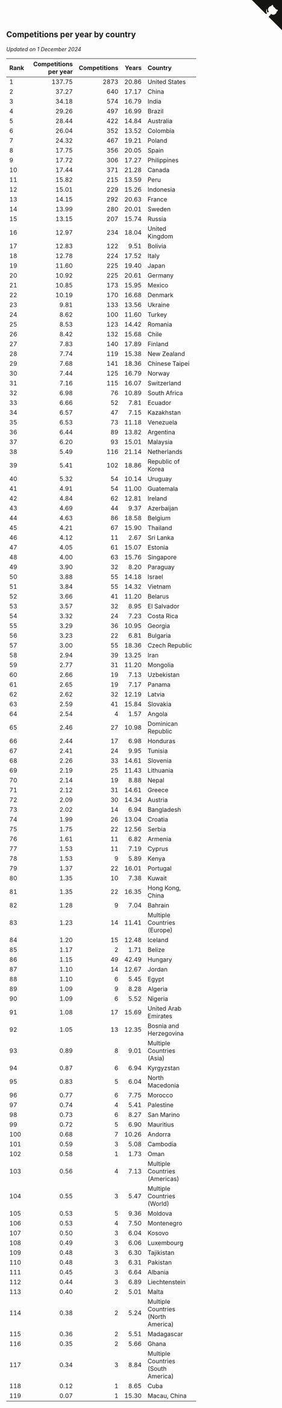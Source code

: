## Competitions per year by country

*Updated on  1 December 2024*

| Rank | Competitions per year | Competitions | Years | Country |
| :--- | ---: | ---: | ---: | :--- |
| 1 | 137.75 | 2873 | 20.86 | United States |
| 2 | 37.27 | 640 | 17.17 | China |
| 3 | 34.18 | 574 | 16.79 | India |
| 4 | 29.26 | 497 | 16.99 | Brazil |
| 5 | 28.44 | 422 | 14.84 | Australia |
| 6 | 26.04 | 352 | 13.52 | Colombia |
| 7 | 24.32 | 467 | 19.21 | Poland |
| 8 | 17.75 | 356 | 20.05 | Spain |
| 9 | 17.72 | 306 | 17.27 | Philippines |
| 10 | 17.44 | 371 | 21.28 | Canada |
| 11 | 15.82 | 215 | 13.59 | Peru |
| 12 | 15.01 | 229 | 15.26 | Indonesia |
| 13 | 14.15 | 292 | 20.63 | France |
| 14 | 13.99 | 280 | 20.01 | Sweden |
| 15 | 13.15 | 207 | 15.74 | Russia |
| 16 | 12.97 | 234 | 18.04 | United Kingdom |
| 17 | 12.83 | 122 | 9.51 | Bolivia |
| 18 | 12.78 | 224 | 17.52 | Italy |
| 19 | 11.60 | 225 | 19.40 | Japan |
| 20 | 10.92 | 225 | 20.61 | Germany |
| 21 | 10.85 | 173 | 15.95 | Mexico |
| 22 | 10.19 | 170 | 16.68 | Denmark |
| 23 | 9.81 | 133 | 13.56 | Ukraine |
| 24 | 8.62 | 100 | 11.60 | Turkey |
| 25 | 8.53 | 123 | 14.42 | Romania |
| 26 | 8.42 | 132 | 15.68 | Chile |
| 27 | 7.83 | 140 | 17.89 | Finland |
| 28 | 7.74 | 119 | 15.38 | New Zealand |
| 29 | 7.68 | 141 | 18.36 | Chinese Taipei |
| 30 | 7.44 | 125 | 16.79 | Norway |
| 31 | 7.16 | 115 | 16.07 | Switzerland |
| 32 | 6.98 | 76 | 10.89 | South Africa |
| 33 | 6.66 | 52 | 7.81 | Ecuador |
| 34 | 6.57 | 47 | 7.15 | Kazakhstan |
| 35 | 6.53 | 73 | 11.18 | Venezuela |
| 36 | 6.44 | 89 | 13.82 | Argentina |
| 37 | 6.20 | 93 | 15.01 | Malaysia |
| 38 | 5.49 | 116 | 21.14 | Netherlands |
| 39 | 5.41 | 102 | 18.86 | Republic of Korea |
| 40 | 5.32 | 54 | 10.14 | Uruguay |
| 41 | 4.91 | 54 | 11.00 | Guatemala |
| 42 | 4.84 | 62 | 12.81 | Ireland |
| 43 | 4.69 | 44 | 9.37 | Azerbaijan |
| 44 | 4.63 | 86 | 18.58 | Belgium |
| 45 | 4.21 | 67 | 15.90 | Thailand |
| 46 | 4.12 | 11 | 2.67 | Sri Lanka |
| 47 | 4.05 | 61 | 15.07 | Estonia |
| 48 | 4.00 | 63 | 15.76 | Singapore |
| 49 | 3.90 | 32 | 8.20 | Paraguay |
| 50 | 3.88 | 55 | 14.18 | Israel |
| 51 | 3.84 | 55 | 14.32 | Vietnam |
| 52 | 3.66 | 41 | 11.20 | Belarus |
| 53 | 3.57 | 32 | 8.95 | El Salvador |
| 54 | 3.32 | 24 | 7.23 | Costa Rica |
| 55 | 3.29 | 36 | 10.95 | Georgia |
| 56 | 3.23 | 22 | 6.81 | Bulgaria |
| 57 | 3.00 | 55 | 18.36 | Czech Republic |
| 58 | 2.94 | 39 | 13.25 | Iran |
| 59 | 2.77 | 31 | 11.20 | Mongolia |
| 60 | 2.66 | 19 | 7.13 | Uzbekistan |
| 61 | 2.65 | 19 | 7.17 | Panama |
| 62 | 2.62 | 32 | 12.19 | Latvia |
| 63 | 2.59 | 41 | 15.84 | Slovakia |
| 64 | 2.54 | 4 | 1.57 | Angola |
| 65 | 2.46 | 27 | 10.98 | Dominican Republic |
| 66 | 2.44 | 17 | 6.98 | Honduras |
| 67 | 2.41 | 24 | 9.95 | Tunisia |
| 68 | 2.26 | 33 | 14.61 | Slovenia |
| 69 | 2.19 | 25 | 11.43 | Lithuania |
| 70 | 2.14 | 19 | 8.88 | Nepal |
| 71 | 2.12 | 31 | 14.61 | Greece |
| 72 | 2.09 | 30 | 14.34 | Austria |
| 73 | 2.02 | 14 | 6.94 | Bangladesh |
| 74 | 1.99 | 26 | 13.04 | Croatia |
| 75 | 1.75 | 22 | 12.56 | Serbia |
| 76 | 1.61 | 11 | 6.82 | Armenia |
| 77 | 1.53 | 11 | 7.19 | Cyprus |
| 78 | 1.53 | 9 | 5.89 | Kenya |
| 79 | 1.37 | 22 | 16.01 | Portugal |
| 80 | 1.35 | 10 | 7.38 | Kuwait |
| 81 | 1.35 | 22 | 16.35 | Hong Kong, China |
| 82 | 1.28 | 9 | 7.04 | Bahrain |
| 83 | 1.23 | 14 | 11.41 | Multiple Countries (Europe) |
| 84 | 1.20 | 15 | 12.48 | Iceland |
| 85 | 1.17 | 2 | 1.71 | Belize |
| 86 | 1.15 | 49 | 42.49 | Hungary |
| 87 | 1.10 | 14 | 12.67 | Jordan |
| 88 | 1.10 | 6 | 5.45 | Egypt |
| 89 | 1.09 | 9 | 8.28 | Algeria |
| 90 | 1.09 | 6 | 5.52 | Nigeria |
| 91 | 1.08 | 17 | 15.69 | United Arab Emirates |
| 92 | 1.05 | 13 | 12.35 | Bosnia and Herzegovina |
| 93 | 0.89 | 8 | 9.01 | Multiple Countries (Asia) |
| 94 | 0.87 | 6 | 6.94 | Kyrgyzstan |
| 95 | 0.83 | 5 | 6.04 | North Macedonia |
| 96 | 0.77 | 6 | 7.75 | Morocco |
| 97 | 0.74 | 4 | 5.41 | Palestine |
| 98 | 0.73 | 6 | 8.27 | San Marino |
| 99 | 0.72 | 5 | 6.90 | Mauritius |
| 100 | 0.68 | 7 | 10.26 | Andorra |
| 101 | 0.59 | 3 | 5.08 | Cambodia |
| 102 | 0.58 | 1 | 1.73 | Oman |
| 103 | 0.56 | 4 | 7.13 | Multiple Countries (Americas) |
| 104 | 0.55 | 3 | 5.47 | Multiple Countries (World) |
| 105 | 0.53 | 5 | 9.36 | Moldova |
| 106 | 0.53 | 4 | 7.50 | Montenegro |
| 107 | 0.50 | 3 | 6.04 | Kosovo |
| 108 | 0.49 | 3 | 6.06 | Luxembourg |
| 109 | 0.48 | 3 | 6.30 | Tajikistan |
| 110 | 0.48 | 3 | 6.31 | Pakistan |
| 111 | 0.45 | 3 | 6.64 | Albania |
| 112 | 0.44 | 3 | 6.89 | Liechtenstein |
| 113 | 0.40 | 2 | 5.01 | Malta |
| 114 | 0.38 | 2 | 5.24 | Multiple Countries (North America) |
| 115 | 0.36 | 2 | 5.51 | Madagascar |
| 116 | 0.35 | 2 | 5.66 | Ghana |
| 117 | 0.34 | 3 | 8.84 | Multiple Countries (South America) |
| 118 | 0.12 | 1 | 8.65 | Cuba |
| 119 | 0.07 | 1 | 15.30 | Macau, China |


<a href="https://github.com/JustinTimeCuber/wca_statistics" class="github-corner" aria-label="View source on Github"><svg width="80" height="80" viewBox="0 0 250 250" style="fill:#151513; color:#fff; position: absolute; top: 0; border: 0; right: 0;" aria-hidden="true"><path d="M0,0 L115,115 L130,115 L142,142 L250,250 L250,0 Z"></path><path d="M128.3,109.0 C113.8,99.7 119.0,89.6 119.0,89.6 C122.0,82.7 120.5,78.6 120.5,78.6 C119.2,72.0 123.4,76.3 123.4,76.3 C127.3,80.9 125.5,87.3 125.5,87.3 C122.9,97.6 130.6,101.9 134.4,103.2" fill="currentColor" style="transform-origin: 130px 106px;" class="octo-arm"></path><path d="M115.0,115.0 C114.9,115.1 118.7,116.5 119.8,115.4 L133.7,101.6 C136.9,99.2 139.9,98.4 142.2,98.6 C133.8,88.0 127.5,74.4 143.8,58.0 C148.5,53.4 154.0,51.2 159.7,51.0 C160.3,49.4 163.2,43.6 171.4,40.1 C171.4,40.1 176.1,42.5 178.8,56.2 C183.1,58.6 187.2,61.8 190.9,65.4 C194.5,69.0 197.7,73.2 200.1,77.6 C213.8,80.2 216.3,84.9 216.3,84.9 C212.7,93.1 206.9,96.0 205.4,96.6 C205.1,102.4 203.0,107.8 198.3,112.5 C181.9,128.9 168.3,122.5 157.7,114.1 C157.9,116.9 156.7,120.9 152.7,124.9 L141.0,136.5 C139.8,137.7 141.6,141.9 141.8,141.8 Z" fill="currentColor" class="octo-body"></path></svg></a><style>.github-corner:hover .octo-arm{animation:octocat-wave 560ms ease-in-out}@keyframes octocat-wave{0%,100%{transform:rotate(0)}20%,60%{transform:rotate(-25deg)}40%,80%{transform:rotate(10deg)}}@media (max-width:500px){.github-corner:hover .octo-arm{animation:none}.github-corner .octo-arm{animation:octocat-wave 560ms ease-in-out}}</style>
